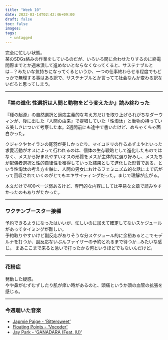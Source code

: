 ```yaml
---
title: "Week 10"
date: 2022-03-14T02:42:46+09:00
draft: false
toc: false
images:
tags:
  - untagged
---
```


完全に忙しい状態。  
某のSDGs絡みの作業をしているのだが、いろいろ間に合わせたりするのに終電間際までとか週末潰して進めないとならなくなってくると、サステナブルとは…？みたいな気持ちになってくるというか、一つの仕事終わらせる程度でもどっかで無理する事はある訳で、サステナブルとか言ってて社会なんか変わる訳ないだろと思ってしまう。

---

### 『美の進化 性選択は人間と動物をどう変えたか』読み終わった

『種の起源』の自然選択と適応主義的な考え方だけを取り上げられがちなダーウィンが、後に出した『人間の由来』で提唱していた「性淘汰」と動物の持っている美しさについて考察した本。2週間前にも途中で書いたけど、めちゃくちゃ面白かった。  

クジャクやセイランの尾羽が美しかったり、マイコドリの作るあずまやといった求愛活動がオスによって行われるのは、個体の生存戦略として進化したものではなく、メスから好まれやすいオスの形質をメスが主体的に選り好みし、メスたちが配偶者選択と性的自律性を獲得していった結果として進化した形質である、という性淘汰の考え方を軸に、人間の男女におけるフェミニズム的な話にまで広がって回収されていくのがとてもエキサイティングだった。まじで理解が広がる。

本文だけで400ページ弱あるけど、専門的な内容にしては平易な文章で読みやすかったのもありがたかった。

---

### ワクチンブースター接種

予約できるようになったはいいが、忙しいのに加えて確定してないスケジュールがあってタイミングが難しい。  
予約取りやすいけど副反応がありそうな分スケジュール的に余裕あるとこでモデルナを打つか、副反応ないぶんファイザーの予約とれるまで待つか…みたいな感じ。
まあここまで来ると急いで打ったから何というほどでもないんだけど。

---

### 花粉症

発動した疑惑。  
やや鼻がむずむずしたり肌が痒い時があるのと、頭痛というか頭の血管の拡張を感じる。

---

### 今週聴いた音楽

- [Japmie Paige - ‘Bittersweet’](https://jamiepaige.bandcamp.com/album/bittersweet)
- [Floating Points - 'Vocoder'](https://www.youtube.com/watch?v=Mnq53ZR9v-w&list=LL)
- [Jay Park - ‘GANADARA (Feat.  IU)’](https://www.youtube.com/watch?v=gFb1TftvdoM&list=LL)